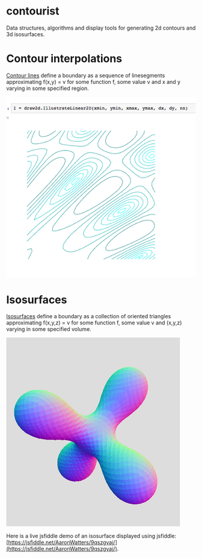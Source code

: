 # contourist

Data structures, algorithms and display tools for generating 2d contours
and 3d isosurfaces.

# Contour interpolations

[Contour lines](https://en.wikipedia.org/wiki/Contour_line) define
a boundary as a sequence of linesegments approximating f(x,y) = v
for some function f, some value v and x and y varying in some specified region.

![Contour display example](contours.png)

# Isosurfaces

[Isosurfaces](https://en.wikipedia.org/wiki/Isosurface) define
a boundary as a collection of oriented triangles approximating f(x,y,z) = v
for some function f, some value v and (x,y,z) varying in some specified volume.

![Isosurface display example](isosurface.png)

Here is a live jsfiddle demo of an isosurface displayed using jsfiddle:
[https://jsfiddle.net/AaronWatters/9qszgyaj/](https://jsfiddle.net/AaronWatters/9qszgyaj/).

